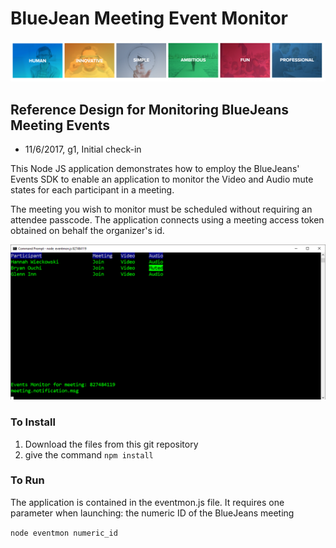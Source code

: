 # BlueJean Meeting Event Monitor

![BlueJeans](./media/927.png)



## Reference Design for Monitoring BlueJeans Meeting Events

- 11/6/2017, g1, Initial check-in

This Node JS application demonstrates how to employ the BlueJeans' Events SDK to enable an application to monitor the Video and Audio mute states for each participant in a meeting.

The meeting you wish to monitor must be scheduled without requiring an attendee passcode.  The application connects using a meeting access token obtained on behalf the organizer's id.

![Sample Output](./media/screenshot.png)


### To Install
1. Download the files from this git repository
2. give the command `npm install`

### To Run
The application is contained in the eventmon.js file.  It requires one parameter when launching:  the numeric ID of the BlueJeans meeting


`node eventmon numeric_id`
